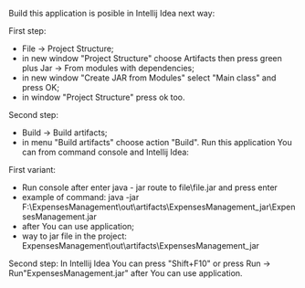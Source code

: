 Build this application is posible in Intellij Idea next way:
   
First step:
   + File -> Project Structure;  
   + in new window "Project Structure" choose Artifacts then press green plus Jar -> From modules with dependencies; 
   + in new window "Create JAR from Modules" select "Main class" and press OK;
   + in window "Project Structure" press ok too.
   
Second step:
   + Build -> Build artifacts; 
   + in menu "Build artifacts" choose action "Build".
   Run this application You can from command console and Intellij Idea:
   
First variant:
   + Run console after enter java - jar route to file\file.jar and press enter
   + example of command: java -jar F:\ExpensesManagement\out\artifacts\ExpensesManagement_jar\ExpensesManagement.jar
   + after You can use application; 
   + way to jar file in the project: ExpensesManagement\out\artifacts\ExpensesManagement_jar
   
Second step:
   In Intellij Idea You can press "Shift+F10" or press Run -> Run"ExpensesManagement.jar" after You can use application.
